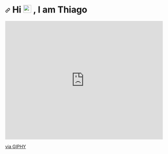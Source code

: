 <h1 align="justify">
  <a id="user-content--hi-i-am-thiago" class="anchor" aria-hidden="true" href="#-hi-i-am-thiago"><svg class="octicon octicon-link" viewBox="0 0 16 16" version="1.1" width="16" height="16" aria-hidden="true"><path fill-rule="evenodd" d="M7.775 3.275a.75.75 0 001.06 1.06l1.25-1.25a2 2 0 112.83 2.83l-2.5 2.5a2 2 0 01-2.83 0 .75.75 0 00-1.06 1.06 3.5 3.5 0 004.95 0l2.5-2.5a3.5 3.5 0 00-4.95-4.95l-1.25 1.25zm-4.69 9.64a2 2 0 010-2.83l2.5-2.5a2 2 0 012.83 0 .75.75 0 001.06-1.06 3.5 3.5 0 00-4.95 0l-2.5 2.5a3.5 3.5 0 004.95 4.95l1.25-1.25a.75.75 0 00-1.06-1.06l-1.25 1.25a2 2 0 01-2.83 0z"></path></svg></a>
    Hi
  <a target="_blank" rel="noopener noreferrer" href="http://24.media.tumblr.com/04436af97520b60f6f77182849a5186f/tumblr_myt08uyS3v1rj89xso1_250.gif"><img src="http://24.media.tumblr.com/04436af97520b60f6f77182849a5186f/tumblr_myt08uyS3v1rj89xso1_250.gif" width="25px" data-canonical-src="http://24.media.tumblr.com/04436af97520b60f6f77182849a5186f/tumblr_myt08uyS3v1rj89xso1_250.gif" style="max-width:100%;"></a>
    , I am Thiago
</h1>


<div style="width:100%;height:0;padding-bottom:75%;position:relative;"><iframe src="https://giphy.com/embed/LPgFwCQg4HQBvPihcn" width="100%" height="100%" style="position:absolute" frameBorder="0" class="giphy-embed" allowFullScreen></iframe></div><p><a href="https://giphy.com/gifs/sesamestreet-sesame-street-50th-anniversary-LPgFwCQg4HQBvPihcn">via GIPHY</a></p>
